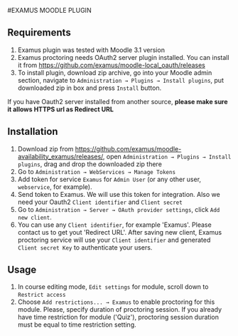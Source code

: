 #EXAMUS MOODLE PLUGIN

## Requirements
1. Examus plugin was tested with Moodle 3.1 version
2. Examus proctoring needs OAuth2 server plugin installed. You can install it from https://github.com/examus/moodle-local_oauth/releases 
3. To install plugin, download zip archive, go into your Moodle admin section, navigate to `Administration → Plugins → Install plugins`, put downloaded zip in box and press `Install` button. 

If you have Oauth2 server installed from another source, **please make sure it allows HTTPS url as Redirect URL**

## Installation
1. Download zip from https://github.com/examus/moodle-availability_examus/releases/, open `Administration → Plugins → Install plugins`, drag and drop the downloaded zip there
2. Go to `Administration → WebServices → Manage Tokens`
3. Add token for service `Examus` for `Admin User` (or any other user, `webservice`, for example).
4. Send token to Examus. We will use this token for integration. Also we need your Oauth2 `Client identifier` and `Client secret`
5. Go to `Administration → Server → OAuth provider settings`, click `Add new client`.
5. You can use any `Client identifier`, for example 'Examus'. Please contact us to get yout 'Redirect URL'. After saving new client, Examus proctoring service will use your `Client identifier` and generated `Client secret Key` to authenticate your users.

## Usage
1. In course editing mode, `Edit settings` for module, scroll down to `Restrict access`
2. Choose `Add restrictions... → Examus` to enable proctoring for this module. Please, specify duration of proctoring session. If you already have time restriction for module ('Quiz'), proctoring session duration must be equal to time restriction setting. 
